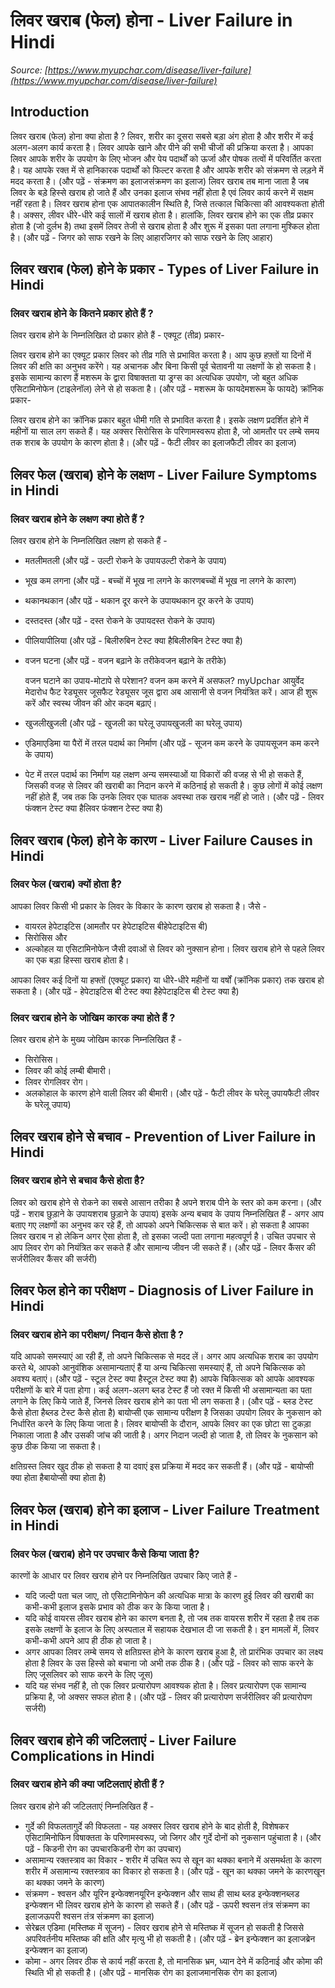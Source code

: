 # लिवर खराब (फेल) होना - Liver Failure in Hindi
_Source: [https://www.myupchar.com/disease/liver-failure](https://www.myupchar.com/disease/liver-failure)_

## Introduction
लिवर खराब (फेल) होना क्या होता है ?
लिवर, शरीर का दूसरा सबसे बड़ा अंग होता है और शरीर में कई अलग-अलग कार्य करता है। लिवर आपके खाने और पीने की सभी चीजों की प्रक्रिया करता है। आपका लिवर आपके शरीर के उपयोग के लिए भोजन और पेय पदार्थों को ऊर्जा और पोषक तत्वों में परिवर्तित करता है। यह आपके रक्त में से हानिकारक पदार्थों को फिल्टर करता है और आपके शरीर को संक्रमण से लड़ने में मदद करता है।
(और पढ़ें - संक्रमण का इलाजसंक्रमण का इलाज)
लिवर खराब तब माना जाता है जब लिवर के बड़े हिस्से खराब हो जाते हैं और उनका इलाज संभव नहीं होता है एवं लिवर कार्य करने में सक्षम नहीं रहता है।
लिवर खराब होना एक आपातकालीन स्थिति है, जिसे तत्काल चिकित्सा की आवश्यकता होती है। अक्सर, लीवर धीरे-धीरे कई सालों में खराब होता है। हालांकि, लिवर खराब होने का एक तीव्र प्रकार होता है (जो दुर्लभ है) तथा इसमें लिवर तेजी से खराब होता है और शुरू में इसका पता लगाना मुश्किल होता है।
(और पढ़ें - जिगर को साफ रखने के लिए आहारजिगर को साफ रखने के लिए आहार)

## लिवर खराब (फेल) होने के प्रकार - Types of Liver Failure in Hindi
### लिवर खराब होने के कितने प्रकार होते हैं ?
लिवर खराब होने के निम्नलिखित दो प्रकार होते हैं -
एक्यूट (तीव्र) प्रकार-
लिवर खराब होने का एक्यूट प्रकार लिवर को तीव्र गति से प्रभावित करता है। आप कुछ हफ़्तों या दिनों में लिवर की क्षति का अनुभव करेंगे। यह अचानक और बिना किसी पूर्व चेतावनी या लक्षणों के हो सकता है। इसके सामान्य कारण हैं मशरूम के द्वारा विषाक्तता या ड्रग्स का अत्यधिक उपयोग, जो बहुत अधिक एसिटामिनोफेन (टाइलेनॉल) लेने से हो सकता है।
(और पढ़ें - मशरूम के फायदेमशरूम के फायदे)
क्रॉनिक प्रकार-
लिवर खराब होने का क्रॉनिक प्रकार बहुत धीमी गति से प्रभावित करता है। इसके लक्षण प्रदर्शित होने में महीनों या साल लग सकते हैं। यह अक्सर सिरोसिस के परिणामस्वरूप होता है, जो आमतौर पर लम्बे समय तक शराब के उपयोग के कारण होता है।
(और पढ़ें - फैटी लीवर का इलाजफैटी लीवर का इलाज)

## लिवर फेल (खराब) होने के लक्षण - Liver Failure Symptoms in Hindi
### लिवर खराब होने के लक्षण क्या होते हैं ?
लिवर खराब होने के निम्नलिखित लक्षण हो सकते हैं -
- मतलीमतली (और पढ़ें - उल्टी रोकने के उपायउल्टी रोकने के उपाय)
- भूख कम लगना (और पढ़ें - बच्चों में भूख ना लगने के कारणबच्चों में भूख ना लगने के कारण)
- थकानथकान (और पढ़ें - थकान दूर करने के उपायथकान दूर करने के उपाय)
- दस्तदस्त (और पढ़ें - दस्त रोकने के उपायदस्त रोकने के उपाय)
- पीलियापीलिया (और पढ़ें - बिलीरुबिन टेस्ट क्या हैबिलीरुबिन टेस्ट क्या है)
- वजन घटना (और पढ़ें - वजन बढ़ाने के तरीकेवजन बढ़ाने के तरीके)

	वजन घटाने का उपाय-मोटापे से परेशान? वजन कम करने में असफल? myUpchar आयुर्वेद मेदारोध फैट रेड्यूसर जूसफैट रेड्यूसर जूस द्वारा अब आसानी से वजन नियंत्रित करें। आज ही शुरू करें और स्वस्थ जीवन की ओर कदम बढ़ाएं।
- खुजलीखुजली (और पढ़ें - खुजली का घरेलू उपायखुजली का घरेलू उपाय)
- एडिमाएडिमा या पैरों में तरल पदार्थ का निर्माण (और पढ़ें - सूजन कम करने के उपायसूजन कम करने के उपाय)
- पेट में तरल पदार्थ का निर्माण
यह लक्षण अन्य समस्याओं या विकारों की वजह से भी हो सकते हैं, जिसकी वजह से लिवर की खराबी का निदान करने में कठिनाई हो सकती है। कुछ लोगों में कोई लक्षण नहीं होते हैं, जब तक कि उनके लिवर एक घातक अवस्था तक खराब नहीं हो जाते।
(और पढ़ें - लिवर फंक्शन टेस्ट क्या हैलिवर फंक्शन टेस्ट क्या है)

## लिवर खराब (फेल) होने के कारण - Liver Failure Causes in Hindi
### लिवर फेल (खराब) क्यों होता है?
आपका लिवर किसी भी प्रकार के लिवर के विकार के कारण खराब हो सकता है। जैसे -
- वायरल हेपेटाइटिस (आमतौर पर हेपेटाइटिस बीहेपेटाइटिस बी)
- सिरोसिस और
- अल्कोहल या एसिटामिनोफेन जैसी दवाओं से लिवर को नुक्सान होना।
लिवर खराब होने से पहले लिवर का एक बड़ा हिस्सा खराब होता है।
आपका लिवर कई दिनों या हफ्तों (एक्यूट प्रकार) या धीरे-धीरे महीनों या वर्षों (क्रॉनिक प्रकार) तक खराब हो सकता है।
(और पढ़ें - हेपेटाइटिस बी टेस्ट क्या हैहेपेटाइटिस बी टेस्ट क्या है)
### लिवर खराब होने के जोखिम कारक क्या होते हैं ?
लिवर खराब होने के मुख्य जोखिम कारक निम्नलिखित हैं -
- सिरोसिस।
- लिवर की कोई लम्बी बीमारी।
- लिवर रोगलिवर रोग।
- अलकोहाल के कारण होने वाली लिवर की बीमारी।
(और पढ़ें - फैटी लीवर के घरेलू उपायफैटी लीवर के घरेलू उपाय)

## लिवर खराब होने से बचाव - Prevention of Liver Failure in Hindi
### लिवर खराब होने से बचाव कैसे होता है?
लिवर को खराब होने से रोकने का सबसे आसान तरीका है अपने शराब पीने के स्तर को कम करना।
(और पढ़ें - शराब छुड़ाने के उपायशराब छुड़ाने के उपाय)
इसके अन्य बचाव के उपाय निम्नलिखित हैं -
अगर आप बताए गए लक्षणों का अनुभव कर रहे हैं, तो आपको अपने चिकित्सक से बात करें। हो सकता है आपका लिवर खराब न हो लेकिन अगर ऐसा होता है, तो इसका जल्दी पता लगाना महत्वपूर्ण है। उचित उपचार से आप लिवर रोग को नियंत्रित कर सकते हैं और सामान्य जीवन जी सकते हैं।
(और पढ़ें - लिवर कैंसर की सर्जरीलिवर कैंसर की सर्जरी)

## लिवर फेल होने का परीक्षण - Diagnosis of Liver Failure in Hindi
### लिवर खराब होने का परीक्षण/ निदान कैसे होता है ?
यदि आपको समस्याएं आ रही हैं, तो अपने चिकित्सक से मदद लें। अगर आप अत्यधिक शराब का उपयोग करते थे, आपको आनुवंशिक असामान्यताएं हैं या अन्य चिकित्सा समस्याएं हैं, तो अपने चिकित्सक को अवश्य बताएं।
(और पढ़ें - स्टूल टेस्ट क्या हैस्टूल टेस्ट क्या है)
आपके चिकित्सक को आपके आवश्यक परीक्षणों के बारे में पता होगा। कई अलग-अलग ब्लड टेस्ट हैं जो रक्त में किसी भी असामान्यता का पता लगाने के लिए किये जाते हैं, जिनसे लिवर खराब होने का पता भी लग सकता है।
(और पढ़ें - ब्लड टेस्ट कैसे होता हैब्लड टेस्ट कैसे होता है)
बायोप्सी एक सामान्य परीक्षण है जिसका उपयोग लिवर के नुकसान को निर्धारित करने के लिए किया जाता है। लिवर बायोप्सी के दौरान, आपके लिवर का एक छोटा सा टुकड़ा निकाला जाता है और उसकी जांच की जाती है। अगर निदान जल्दी हो जाता है, तो लिवर के नुकसान को कुछ ठीक किया जा सकता है।
क्षतिग्रस्त लिवर खुद ठीक हो सकता है या दवाएं इस प्रक्रिया में मदद कर सकती हैं।
(और पढ़ें - बायोप्सी क्या होता हैबायोप्सी क्या होता है)

## लिवर फेल (खराब) होने का इलाज - Liver Failure Treatment in Hindi
### लिवर फेल (खराब) होने पर उपचार कैसे किया जाता है?
कारणों के आधार पर लिवर खराब होने पर निम्नलिखित उपचार किए जाते हैं -
- यदि जल्दी पता चल जाए, तो एसिटामिनोफेन की अत्यधिक मात्रा के कारण हुई लिवर की खराबी का कभी-कभी इलाज इसके प्रभाव को ठीक कर के किया जाता है।
- यदि कोई वायरस लीवर खराब होने का कारण बनता है, तो जब तक वायरस शरीर में रहता है तब तक इसके लक्षणों के इलाज के लिए अस्पताल में सहायक देखभाल दी जा सकती है। इन मामलों में, लिवर कभी-कभी अपने आप ही ठीक हो जाता है।
- अगर आपका लिवर लम्बे समय से क्षतिग्रस्त होने के कारण खराब हुआ है, तो प्रारंभिक उपचार का लक्ष्य होता है लिवर के उस हिस्से को बचाना जो अभी तक ठीक है। (और पढ़ें - लिवर को साफ करने के लिए जूसलिवर को साफ करने के लिए जूस)
- यदि यह संभव नहीं है, तो एक लिवर प्रत्यारोपण आवश्यक होता है। लिवर प्रत्यारोपण एक सामान्य प्रक्रिया है, जो अक्सर सफल होता है।
(और पढ़ें - लिवर की प्रत्यारोपण सर्जरीलिवर की प्रत्यारोपण सर्जरी)

## लिवर खराब होने की जटिलताएं - Liver Failure Complications in Hindi
### लिवर खराब होने की क्या जटिलताएं होती हैं ?
लिवर खराब होने की जटिलताएं निम्नलिखित हैं -
- गुर्दे की विफलतागुर्दे की विफलता - यह अक्सर लिवर खराब होने के बाद होती है, विशेषकर एसिटामिनोफिन विषाक्तता के परिणामस्वरूप, जो जिगर और गुर्दे दोनों को नुकसान पहुंचाता है। (और पढ़ें - किडनी रोग का उपचारकिडनी रोग का उपचार)
- असामान्य रक्तस्त्राव का विकार - शरीर में उचित रूप से खून का थक्का बनाने में असमर्थता के कारण शरीर में असामान्य रक्तस्त्राव का विकार हो सकता है। (और पढ़ें - खून का थक्का जमने के कारणखून का थक्का जमने के कारण)
- संक्रमण - श्वसन और यूरिन इन्फेक्शनयूरिन इन्फेक्शन और साथ ही साथ ब्लड इन्फेक्शनब्लड इन्फेक्शन भी लिवर खराब होने के कारण हो सकते हैं। (और पढ़ें - ऊपरी श्वसन तंत्र संक्रमण का इलाजऊपरी श्वसन तंत्र संक्रमण का इलाज)
- सेरेब्रल एडिमा (मस्तिष्क में सूजन) - लिवर खराब होने से मस्तिष्क में सूजन हो सकती है जिससे अपरिवर्तनीय मस्तिष्क की क्षति और मृत्यु भी हो सकती है। (और पढ़ें - ब्रेन इन्फेक्शन का इलाजब्रेन इन्फेक्शन का इलाज)
- कोमा - अगर लिवर ठीक से कार्य नहीं करता है, तो मानसिक भ्रम, ध्यान देने में कठिनाई और कोमा की स्थिति भी हो सकती है।
(और पढ़ें - मानसिक रोग का इलाजमानसिक रोग का इलाज)

